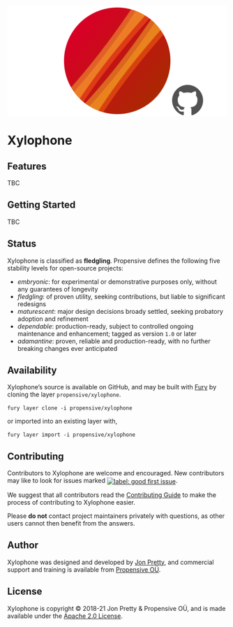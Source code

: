 <img src="/doc/images/github.png" valign="middle">

# Xylophone



## Features

TBC


## Getting Started

TBC


## Status

Xylophone is classified as __fledgling__. Propensive defines the following five stability levels for open-source projects:

- _embryonic_: for experimental or demonstrative purposes only, without any guarantees of longevity
- _fledgling_: of proven utility, seeking contributions, but liable to significant redesigns
- _maturescent_: major design decisions broady settled, seeking probatory adoption and refinement
- _dependable_: production-ready, subject to controlled ongoing maintenance and enhancement; tagged as version `1.0` or later
- _adamantine_: proven, reliable and production-ready, with no further breaking changes ever anticipated

## Availability

Xylophone&rsquo;s source is available on GitHub, and may be built with [Fury](https://github.com/propensive/fury) by
cloning the layer `propensive/xylophone`.
```
fury layer clone -i propensive/xylophone
```
or imported into an existing layer with,
```
fury layer import -i propensive/xylophone
```

## Contributing

Contributors to Xylophone are welcome and encouraged. New contributors may like to look for issues marked
<a href="https://github.com/propensive/xylophone/labels/good%20first%20issue"><img alt="label: good first issue"
src="https://img.shields.io/badge/-good%20first%20issue-67b6d0.svg" valign="middle"></a>.

We suggest that all contributors read the [Contributing Guide](/contributing.md) to make the process of
contributing to Xylophone easier.

Please __do not__ contact project maintainers privately with questions, as other users cannot then benefit from
the answers.

## Author

Xylophone was designed and developed by [Jon Pretty](https://twitter.com/propensive), and commercial support and
training is available from [Propensive O&Uuml;](https://propensive.com/).



## License

Xylophone is copyright &copy; 2018-21 Jon Pretty & Propensive O&Uuml;, and is made available under the
[Apache 2.0 License](/license.md).
